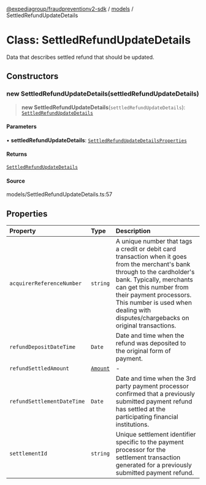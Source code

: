 [@expediagroup/fraudpreventionv2-sdk](../../index.md) / [models](../index.md) / SettledRefundUpdateDetails

# Class: SettledRefundUpdateDetails

Data that describes settled refund that should be updated.

## Constructors

### new SettledRefundUpdateDetails(settledRefundUpdateDetails)

> **new SettledRefundUpdateDetails**(`settledRefundUpdateDetails`): [`SettledRefundUpdateDetails`](SettledRefundUpdateDetails.md)

#### Parameters

• **settledRefundUpdateDetails**: [`SettledRefundUpdateDetailsProperties`](../interfaces/SettledRefundUpdateDetailsProperties.md)

#### Returns

[`SettledRefundUpdateDetails`](SettledRefundUpdateDetails.md)

#### Source

models/SettledRefundUpdateDetails.ts:57

## Properties

| Property | Type | Description |
| :------ | :------ | :------ |
| `acquirerReferenceNumber` | `string` | A unique number that tags a credit or debit card transaction when it goes from the merchant\'s bank through to the cardholder\'s bank. Typically, merchants can get this number from their payment processors. This number is used when dealing with disputes/chargebacks on original transactions. |
| `refundDepositDateTime` | `Date` | Date and time when the refund was deposited to the original form of payment. |
| `refundSettledAmount` | [`Amount`](Amount.md) | - |
| `refundSettlementDateTime` | `Date` | Date and time when the 3rd party payment processor confirmed that a previously submitted payment refund has settled at the participating financial institutions. |
| `settlementId` | `string` | Unique settlement identifier specific to the payment processor for the settlement transaction generated for a previously submitted payment refund. |
